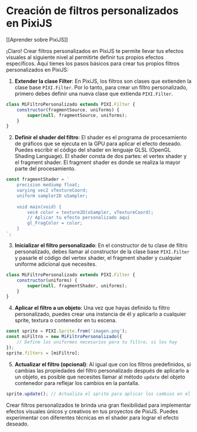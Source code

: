 # Creación de filtros personalizados en PixiJS

[[Aprender sobre PixiJS]]

¡Claro! Crear filtros personalizados en PixiJS te permite llevar tus efectos visuales al siguiente nivel al permitirte definir tus propios efectos específicos. Aquí tienes los pasos básicos para crear tus propios filtros personalizados en PixiJS:

1. **Extender la clase Filter**: En PixiJS, los filtros son clases que extienden la clase base `PIXI.Filter`. Por lo tanto, para crear un filtro personalizado, primero debes definir una nueva clase que extienda `PIXI.Filter`.

```javascript
class MiFiltroPersonalizado extends PIXI.Filter {
    constructor(fragmentSource, uniforms) {
        super(null, fragmentSource, uniforms);
    }
}
```

2. **Definir el shader del filtro**: El shader es el programa de procesamiento de gráficos que se ejecuta en la GPU para aplicar el efecto deseado. Puedes escribir el código del shader en lenguaje GLSL (OpenGL Shading Language). El shader consta de dos partes: el vertex shader y el fragment shader. El fragment shader es donde se realiza la mayor parte del procesamiento.

```javascript
const fragmentShader = `
    precision mediump float;
    varying vec2 vTextureCoord;
    uniform sampler2D uSampler;
    
    void main(void) {
        vec4 color = texture2D(uSampler, vTextureCoord);
        // Aplicar tu efecto personalizado aquí
        gl_FragColor = color;
    }
`;
```

3. **Inicializar el filtro personalizado**: En el constructor de tu clase de filtro personalizado, debes llamar al constructor de la clase base `PIXI.Filter` y pasarle el código del vertex shader, el fragment shader y cualquier uniforme adicional que necesites.

```javascript
class MiFiltroPersonalizado extends PIXI.Filter {
    constructor(uniforms) {
        super(null, fragmentShader, uniforms);
    }
}
```

4. **Aplicar el filtro a un objeto**: Una vez que hayas definido tu filtro personalizado, puedes crear una instancia de él y aplicarlo a cualquier sprite, textura o contenedor en tu escena.

```javascript
const sprite = PIXI.Sprite.from('imagen.png');
const miFiltro = new MiFiltroPersonalizado({
    // Define los uniformes necesarios para tu filtro, si los hay
});
sprite.filters = [miFiltro];
```

5. **Actualizar el filtro (opcional)**: Al igual que con los filtros predefinidos, si cambias las propiedades del filtro personalizado después de aplicarlo a un objeto, es posible que necesites llamar al método `update` del objeto contenedor para reflejar los cambios en la pantalla.

```javascript
sprite.update(); // Actualiza el sprite para aplicar los cambios en el filtro
```

Crear filtros personalizados te brinda una gran flexibilidad para implementar efectos visuales únicos y creativos en tus proyectos de PixiJS. Puedes experimentar con diferentes técnicas en el shader para lograr el efecto deseado.